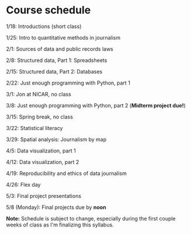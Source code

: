 # Course schedule

1/18: Introductions (short class)

1/25: Intro to quantitative methods in journalism

2/1: Sources of data and public records laws

2/8: Structured data, Part 1: Spreadsheets

2/15: Structured data, Part 2: Databases

2/22: Just enough programming with Python, part 1

3/1: Jon at NICAR, no class

3/8: Just enough programming with Python, part 2 (**Midterm project due!**)

3/15: Spring break, no class

3/22: Statistical literacy

3/29: Spatial analysis: Journalism by map

4/5: Data visualization, part 1

4/12: Data visualization, part 2

4/19: Reproducibility and ethics of data journalism

4/26: Flex day

5/3: Final project presentations

5/8 (Monday): Final projects due by **noon**

**Note:** Schedule is subject to change, especially during the first couple weeks of class as I'm finalizing this syllabus.
